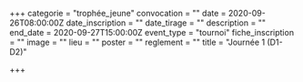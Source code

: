 +++
categorie = "trophée_jeune"
convocation = ""
date = 2020-09-26T08:00:00Z
date_inscription = ""
date_tirage = ""
description = ""
end_date = 2020-09-27T15:00:00Z
event_type = "tournoi"
fiche_inscription = ""
image = ""
lieu = ""
poster = ""
reglement = ""
title = "Journée 1 (D1-D2)"

+++

